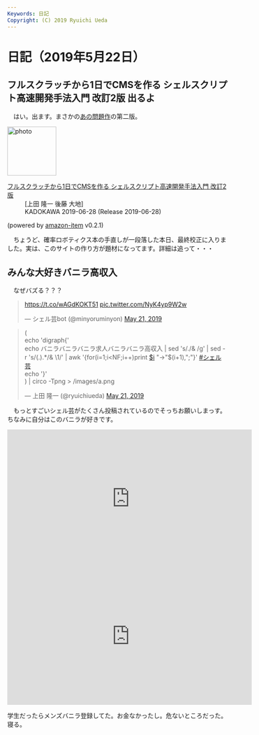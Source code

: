 ```yaml
---
Keywords: 日記
Copyright: (C) 2019 Ryuichi Ueda
---
```


# 日記（2019年5月22日）

## フルスクラッチから1日でCMSを作る シェルスクリプト高速開発手法入門 改訂2版 出るよ

　はい。出ます。まさかの[あの問題作](https://b.ueda.tech/?post=03470)の第二版。

<div class="card">
  <div class="row no-gutters">
    <div class="col-md-2">
      <a class="item url" href="https://www.amazon.co.jp/exec/obidos/ASIN/4048930699/ryuichiueda-22"><img src="https://images-fe.ssl-images-amazon.com/images/I/41tcU9fYKbL._SL160_.jpg" width="112" alt="photo"></a>
    </div>
    <div class="col-md-10">
      <div class="card-body">
        <dl class="fn">
          <dt><a href="https://www.amazon.co.jp/exec/obidos/ASIN/4048930699/ryuichiueda-22">フルスクラッチから1日でCMSを作る シェルスクリプト高速開発手法入門 改訂2版</a></dt>
          <dd>[上田 隆一 後藤 大地]</dd>
          <dd>KADOKAWA 2019-06-28 (Release 2019-06-28)</dd>
        </dl>
        <p class="powered-by" >(powered by <a href="https://github.com/spiegel-im-spiegel/amazon-item" >amazon-item</a> v0.2.1)</p>
      </div>
    </div>
  </div>
</div>



　ちょうど、確率ロボティクス本の手直しが一段落した本日、最終校正に入りました。実は、このサイトの作り方が題材になってます。詳細は追って・・・

## みんな大好きバニラ高収入

　なぜバズる？？？

<blockquote class="twitter-tweet" data-partner="tweetdeck"><p lang="und" dir="ltr"><a href="https://t.co/wAGdKOKT51">https://t.co/wAGdKOKT51</a> <a href="https://t.co/NyK4yp9W2w">pic.twitter.com/NyK4yp9W2w</a></p>&mdash; シェル芸bot (@minyoruminyon) <a href="https://twitter.com/minyoruminyon/status/1130822587242561536?ref_src=twsrc%5Etfw">May 21, 2019</a></blockquote>
<script async src="https://platform.twitter.com/widgets.js" charset="utf-8"></script>


<blockquote class="twitter-tweet" data-partner="tweetdeck"><p lang="ja" dir="ltr">(<br>echo &#39;digraph{&#39;<br>echo バニラバニラバニラ求人バニラバニラ高収入 | sed &#39;s/./&amp; /g&#39; | sed -r &#39;s/(.).*/&amp; \1/&#39; | awk &#39;{for(i=1;i&lt;NF;i++)print <a href="https://twitter.com/search?q=%24i&amp;src=ctag&amp;ref_src=twsrc%5Etfw">$i</a> &quot;-&gt;&quot;$(i+1),&quot;;&quot;}&#39; <a href="https://twitter.com/hashtag/%E3%82%B7%E3%82%A7%E3%83%AB%E8%8A%B8?src=hash&amp;ref_src=twsrc%5Etfw">#シェル芸</a><br>echo &#39;}&#39;<br>) | circo -Tpng &gt; /images/a.png</p>&mdash; 上田 隆一 (@ryuichiueda) <a href="https://twitter.com/ryuichiueda/status/1130822550068420608?ref_src=twsrc%5Etfw">May 21, 2019</a></blockquote>
<script async src="https://platform.twitter.com/widgets.js" charset="utf-8"></script>

　もっとすごいシェル芸がたくさん投稿されているのでそっちお願いしまっす。ちなみに自分はこのバニラが好きです。

<iframe width="560" height="315" src="https://www.youtube.com/embed/v_0_M8e8sFs" frameborder="0" allow="accelerometer; autoplay; encrypted-media; gyroscope; picture-in-picture" allowfullscreen></iframe>

<iframe width="560" height="315" src="https://www.youtube.com/embed/BOXzBt8Qk_Q" frameborder="0" allow="accelerometer; autoplay; encrypted-media; gyroscope; picture-in-picture" allowfullscreen></iframe>

学生だったらメンズバニラ登録してた。お金なかったし。危ないところだった。寝る。
